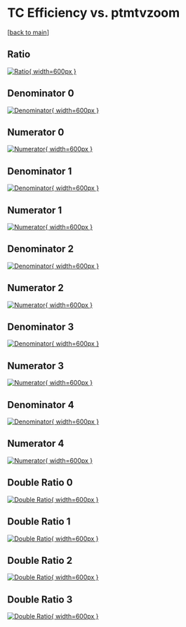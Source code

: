 # TC Efficiency vs. ptmtvzoom

[[back to main](./)]



## Ratio

[![Ratio](../mtv/var/TC_base_0_-1_eff_ptmtvzoom.png){ width=600px }](../mtv/var/TC_base_0_-1_eff_ptmtvzoom.pdf)

## Denominator 0

[![Denominator](../mtv/den/TC_base_0_-1_eff_ptmtvzoom_den0.png){ width=600px }](../mtv/den/TC_base_0_-1_eff_ptmtvzoom_den0.pdf)

## Numerator 0

[![Numerator](../mtv/num/TC_base_0_-1_eff_ptmtvzoom_num0.png){ width=600px }](../mtv/num/TC_base_0_-1_eff_ptmtvzoom_num0.pdf)

## Denominator 1

[![Denominator](../mtv/den/TC_base_0_-1_eff_ptmtvzoom_den1.png){ width=600px }](../mtv/den/TC_base_0_-1_eff_ptmtvzoom_den1.pdf)

## Numerator 1

[![Numerator](../mtv/num/TC_base_0_-1_eff_ptmtvzoom_num1.png){ width=600px }](../mtv/num/TC_base_0_-1_eff_ptmtvzoom_num1.pdf)

## Denominator 2

[![Denominator](../mtv/den/TC_base_0_-1_eff_ptmtvzoom_den2.png){ width=600px }](../mtv/den/TC_base_0_-1_eff_ptmtvzoom_den2.pdf)

## Numerator 2

[![Numerator](../mtv/num/TC_base_0_-1_eff_ptmtvzoom_num2.png){ width=600px }](../mtv/num/TC_base_0_-1_eff_ptmtvzoom_num2.pdf)

## Denominator 3

[![Denominator](../mtv/den/TC_base_0_-1_eff_ptmtvzoom_den3.png){ width=600px }](../mtv/den/TC_base_0_-1_eff_ptmtvzoom_den3.pdf)

## Numerator 3

[![Numerator](../mtv/num/TC_base_0_-1_eff_ptmtvzoom_num3.png){ width=600px }](../mtv/num/TC_base_0_-1_eff_ptmtvzoom_num3.pdf)

## Denominator 4

[![Denominator](../mtv/den/TC_base_0_-1_eff_ptmtvzoom_den4.png){ width=600px }](../mtv/den/TC_base_0_-1_eff_ptmtvzoom_den4.pdf)

## Numerator 4

[![Numerator](../mtv/num/TC_base_0_-1_eff_ptmtvzoom_num4.png){ width=600px }](../mtv/num/TC_base_0_-1_eff_ptmtvzoom_num4.pdf)

## Double Ratio 0

[![Double Ratio](../mtv/ratio/TC_base_0_-1_eff_ptmtvzoom_ratio0.png){ width=600px }](../mtv/ratio/TC_base_0_-1_eff_ptmtvzoom_ratio0.pdf)

## Double Ratio 1

[![Double Ratio](../mtv/ratio/TC_base_0_-1_eff_ptmtvzoom_ratio1.png){ width=600px }](../mtv/ratio/TC_base_0_-1_eff_ptmtvzoom_ratio1.pdf)

## Double Ratio 2

[![Double Ratio](../mtv/ratio/TC_base_0_-1_eff_ptmtvzoom_ratio2.png){ width=600px }](../mtv/ratio/TC_base_0_-1_eff_ptmtvzoom_ratio2.pdf)

## Double Ratio 3

[![Double Ratio](../mtv/ratio/TC_base_0_-1_eff_ptmtvzoom_ratio3.png){ width=600px }](../mtv/ratio/TC_base_0_-1_eff_ptmtvzoom_ratio3.pdf)

